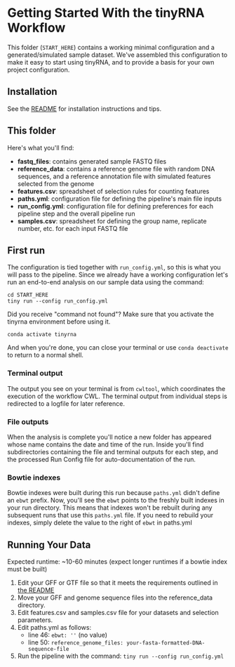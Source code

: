 # Getting Started With the tinyRNA Workflow

This folder (`START_HERE`) contains a working minimal configuration and a generated/simulated sample dataset. We've assembled this configuration to make it easy to start using tinyRNA, and to provide a basis for your own project configuration.

## Installation

See the [README](../README.md#tinyrna-installation) for installation instructions and tips.

## This folder

Here's what you'll find:
- **fastq_files**: contains generated sample FASTQ files
- **reference_data**: contains a reference genome file with random DNA sequences, and a reference annotation file with simulated features selected from the genome
- **features.csv**: spreadsheet of selection rules for counting features
- **paths.yml**: configuration file for defining the pipeline's main file inputs
- **run_config.yml**: configuration file for defining preferences for each pipeline step and the overall pipeline run
- **samples.csv**: spreadsheet for defining the group name, replicate number, etc. for each input FASTQ file

## First run
The configuration is tied together with `run_config.yml`, so this is what you will pass to the pipeline. Since we already have a working configuration let's run an end-to-end analysis on our sample data using the command:
```
cd START_HERE
tiny run --config run_config.yml
```
Did you receive "command not found"? Make sure that you activate the tinyrna environment before using it.
```
conda activate tinyrna
```
And when you're done, you can close your terminal or use `conda deactivate` to return to a normal shell.

### Terminal output
The output you see on your terminal is from `cwltool`, which coordinates the execution of the workflow CWL. The terminal output from individual steps is redirected to a logfile for later reference.

### File outputs
When the analysis is complete you'll notice a new folder has appeared whose name contains the date and time of the run. Inside you'll find subdirectories containing the file and terminal outputs for each step, and the processed Run Config file for auto-documentation of the run.

### Bowtie indexes
Bowtie indexes were built during this run because `paths.yml` didn't define an `ebwt` prefix. Now, you'll see the `ebwt` points to the freshly built indexes in your run directory. This means that indexes won't be rebuilt during any subsequent runs that use this `paths.yml` file. If you need to rebuild your indexes, simply delete the value to the right of `ebwt` in paths.yml

## Running Your Data
Expected runtime: ~10-60 minutes (expect longer runtimes if a bowtie index must be built)
1. Edit your GFF or GTF file so that it meets the requirements outlined in [the README](../README.md#requirements-for-user-provided-input-files)
2. Move your GFF and genome sequence files into the reference_data directory.
3. Edit features.csv and samples.csv file for your datasets and selection parameters.
4. Edit paths.yml as follows:
   - line 46: `ebwt: ''` (no value)
   - line 50: `reference_genome_files: your-fasta-formatted-DNA-sequence-file`
5. Run the pipeline with the command: `tiny run --config run_config.yml`